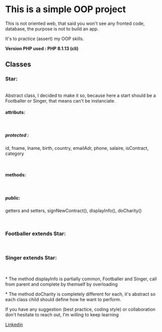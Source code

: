 <h1> This is a simple OOP project </h1>

<p> This is not oriented web, that said you won't see any fronted code, database, the purpose is not to build an app.</p>

<p>It's to practice (assert) my OOP skills.</p>

<strong>Version PHP used : PHP 8.1.13 (cli)</strong>

<h2>Classes</h2>
    <h3>Star:</h3><br  />
Abstract class, I decided to make it so, because here a start should be a Footballer or Singer, that means can't be instanciate.<br  />
    <h4>attributs:</h4><br  />
        <h5>protected :</h5> <p>id, fname, lname, birth, country, emailAdr, phone, salaire, isContract, category</p> <br  />
    <h4>methods:</h4><br  />
        <h5>public:</h5>
            <p>getters and setters, signNewContract(), displayInfo(), doCharity()<p/><br  />
<h3>Footballer extends Star:</h3><br  />
<h3>Singer extends Star:</h3><br  />

<p>* The method displayInfo is partially common, Footballer and Singer, call from parent and complete by themself by overloading <p>

<p>* The method doCharity is completely different for each, it's abstract so each class child should define how he want to perform.</p>

<p>If you have any suggestion (best practice, coding style) or collaboration don't hesitate to reach out, I'm willing to keep learning</p>

<a href="https://www.linkedin.com/in/facinet-kouyate-34a32718a/">Linkedin </a>
